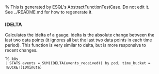 % This is generated by ESQL's AbstractFunctionTestCase. Do not edit it. See ../README.md for how to regenerate it.

### IDELTA
Calculates the idelta of a gauge. idelta is the absolute change between the last two data points (it ignores all but the last two data points in each time period). This function is very similar to delta, but is more responsive to recent changes.

```esql
TS k8s
| STATS events = SUM(IDELTA(events_received)) by pod, time_bucket = TBUCKET(10minute)
```
